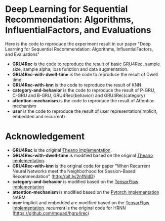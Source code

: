 # Deep Learning for Sequential Recommendation: Algorithms, InfluentialFactors, and Evaluations
Here is the code to reproduce the experiment result in our paper "Deep Learning for Sequential Recommendation: Algorithms, InfluentialFactors, and Evaluations"

- **GRU4Rec** is the code to reproduce the result of basic GRU4Rec, sample size, sample alpha, loss function and data augmentation. 
- **GRU4Rec-with-dwell-time** is the code to reproduce the result of Dwell time.
- **GRU4Rec-with-knn** is the code to reproduce the result of KNN
- **category-and-behavior** is the code to reproduce the result of P-GRU, C-GRU and B-GRU, GRU4Rec(behavior) and GRU4Rec(category)
- **attention-mechanism** is the code to reproduce the result of Attention mechanism
- **user** is the code to reproduce the result of user representation(implicit, embedded and recurrent)



# Acknowledgement
- **GRU4Rec** is the original [Theano implementation](https://github.com/hidasib/GRU4Rec).
- **GRU4Rec-with-dwell-time** is modified based on the original [Theano implementation](https://github.com/hidasib/GRU4Rec).
- **GRU4Rec-with-knn** is the original code for paper "When Recurrent Neural Networks meet the Neighborhood for
Session-Based Recommendation" (http://bit.ly/2nfNldD)
- **category-and-behavior** is modified based on the [TensorFlow implementation](https://github.com/Songweiping/GRU4Rec_TensorFlow)
- **attention-mechanism** is modified based on the [Pytorch implementation](https://github.com/Wang-Shuo/Neural-Attentive-Session-Based-Recommendation-PyTorch) NARM 
- **user** implicit and embedded are modified based on the [TensorFlow implementation](https://github.com/Songweiping/GRU4Rec_TensorFlow).
recurrent is the original code for HRNN (https://github.com/mquad/hgru4rec)
